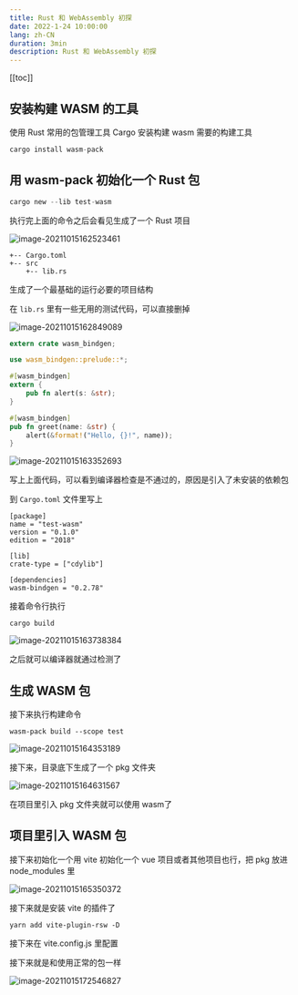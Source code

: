 ```yaml
---
title: Rust 和 WebAssembly 初探
date: 2022-1-24 10:00:00
lang: zh-CN
duration: 3min
description: Rust 和 WebAssembly 初探
---
```


[[toc]]

## 安装构建 WASM 的工具

使用 Rust 常用的包管理工具 Cargo 安装构建 wasm 需要的构建工具

```rust
cargo install wasm-pack
```

## 用 wasm-pack 初始化一个 Rust 包

```rust
cargo new --lib test-wasm
```

执行完上面的命令之后会看见生成了一个 Rust 项目

![image-20211015162523461](https://s2.loli.net/2022/03/28/pL5H7ZiEwCTV91f.png)

```shell
+-- Cargo.toml
+-- src
    +-- lib.rs
```

生成了一个最基础的运行必要的项目结构

在 `lib.rs` 里有一些无用的测试代码，可以直接删掉

![image-20211015162849089](https://s2.loli.net/2022/03/28/7xlK5ZWnizOSBam.png)

```rust
extern crate wasm_bindgen;

use wasm_bindgen::prelude::*;

#[wasm_bindgen]
extern {
    pub fn alert(s: &str);
}

#[wasm_bindgen]
pub fn greet(name: &str) {
    alert(&format!("Hello, {}!", name));
}
```

![image-20211015163352693](https://s2.loli.net/2022/03/28/RS97HcNUF3PV1jk.png)

写上上面代码，可以看到编译器检查是不通过的，原因是引入了未安装的依赖包

到 `Cargo.toml` 文件里写上

```
[package]
name = "test-wasm"
version = "0.1.0"
edition = "2018"

[lib]
crate-type = ["cdylib"]

[dependencies]
wasm-bindgen = "0.2.78"
```

接着命令行执行

```
cargo build
```



![image-20211015163738384](https://s2.loli.net/2022/03/28/37qLmPtNDMGkz9X.png)

之后就可以编译器就通过检测了

## 生成 WASM 包
接下来执行构建命令

```
wasm-pack build --scope test
```

![image-20211015164353189](https://s2.loli.net/2022/03/28/NWfmsbBXF4CQRdc.png)

接下来，目录底下生成了一个 pkg 文件夹

![image-20211015164631567](https://s2.loli.net/2022/03/28/8Qlqjh3XV7mznGZ.png)

在项目里引入 pkg 文件夹就可以使用 wasm了

## 项目里引入 WASM 包

接下来初始化一个用 vite 初始化一个 vue 项目或者其他项目也行，把 pkg 放进 node_modules 里

![image-20211015165350372](https://s2.loli.net/2022/03/28/dNw1gv2rhpxyq9A.png)

接下来就是安装 vite 的插件了

```
yarn add vite-plugin-rsw -D
```

接下来在 vite.config.js 里配置

接下来就是和使用正常的包一样

![image-20211015172546827](https://s2.loli.net/2022/03/28/xAoi5fE9zMnDJRp.png)


